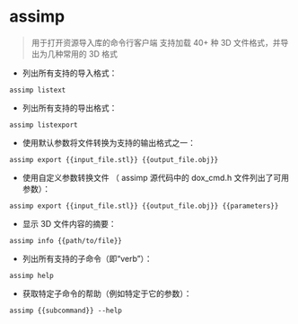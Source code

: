 # assimp

> 用于打开资源导入库的命令行客户端
> 支持加载 40+ 种 3D 文件格式，并导出为几种常用的 3D 格式

- 列出所有支持的导入格式：

`assimp listext`

- 列出所有支持的导出格式：

`assimp listexport`

- 使用默认参数将文件转换为支持的输出格式之一：

`assimp export {{input_file.stl}} {{output_file.obj}}`

- 使用自定义参数转换文件
（ assimp 源代码中的 dox_cmd.h 文件列出了可用参数）：

`assimp export {{input_file.stl}} {{output_file.obj}} {{parameters}}`

- 显示 3D 文件内容的摘要：

`assimp info {{path/to/file}}`

- 列出所有支持的子命令（即“verb”）：

`assimp help`

- 获取特定子命令的帮助（例如特定于它的参数）：

`assimp {{subcommand}} --help`

[#]: contributors: ([王兴宇，Linux & BC]，[Datura stramonium L.]，[玉叶])